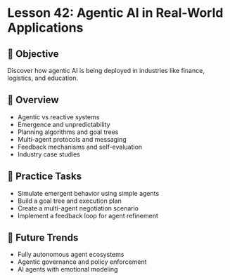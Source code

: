 # Lesson 42: Agentic AI in Real-World Applications

## 🎯 Objective

Discover how agentic AI is being deployed in industries like finance, logistics, and education.

## 🧠 Overview

- Agentic vs reactive systems
- Emergence and unpredictability
- Planning algorithms and goal trees
- Multi-agent protocols and messaging
- Feedback mechanisms and self-evaluation
- Industry case studies

## 🧪 Practice Tasks

- Simulate emergent behavior using simple agents
- Build a goal tree and execution plan
- Create a multi-agent negotiation scenario
- Implement a feedback loop for agent refinement

## 🔮 Future Trends

- Fully autonomous agent ecosystems
- Agentic governance and policy enforcement
- AI agents with emotional modeling
